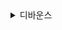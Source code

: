 <details>
  <summary>디바운스</summary>
### 디바운스(Debounce)란?<br>
디바운스(Debounce)는 특정 시간 동안 연속적으로 발생하는 이벤트를 제어하여, 마지막 이벤트만 처리하도록 하는 기술이다. 예를 들어, 사용자가 키보드로 텍스트를 입력할 때, 키를 누를 때마다 이벤트가 발생하는데, 디바운스를 사용하면 사용자가 입력을 멈추고 일정 시간이 지난 후에만 이벤트가 처리되도록 할 수 있다. 이를 통해 불필요한 연속적인 이벤트 처리를 방지하고, 성능을 최적화할 수 있다.

```jsx
function debounce(func, delay) {
    let timer;
    return function(...args) {
        clearTimeout(timer);
        timer = setTimeout(() => {
            func.apply(this, args);
        }, delay);
    }
}

window.addEventListener('input', debounce(function(e) {
    console.log("Input value:", e.target.value);
}, 200));
```

1. 페이지 로드 시

- 브라우저가 window.addEventListener('input', debounce(...)) 코드를 실행한다. 이때 debounce 함수가 호출된다.
- debounce 함수는 내부적으로 timer 변수를 초기화하고, 새로운 함수를 반환한다. 이 반환된 함수가 input 이벤트 리스너로 등록된다.
- 따라서, input 이벤트가 발생할 때마다 반환된 함수가 실행되게 된다.
  
2. 사용자가 입력 필드에 값을 입력할 때

- 사용자가 키보드를 통해 입력 필드에 텍스트를 입력하면 input 이벤트가 발생한다. 이때, 등록된 디바운스 함수가 실행된다.
- 디바운스 함수가 실행되면, 먼저 clearTimeout(timer)를 통해 이전에 설정된 타이머가 있는 경우 이를 취소한다. 이를 통해 이전 이벤트에 대한 처리가 무효화된다.
- 이후, setTimeout을 통해 새로운 타이머를 설정한다. 이 타이머는 delay(여기서는 200ms) 이후에 func 함수(이 경우 console.log)를 호출하도록 설정된다.
3. 사용자가 입력을 멈추고 일정 시간(200ms)이 지나면

- 사용자가 입력을 멈추고 새로운 input 이벤트가 발생하지 않으면, 마지막으로 설정된 타이머가 만료된다.
- 타이머가 만료되면, setTimeout에 의해 설정된 함수가 실행되고, 이 시점에서 console.log("Input value:", e.target.value);가 호출되어 현재 입력된 값이 콘솔에 출력된다.
  
</details>
